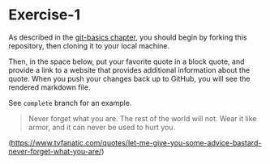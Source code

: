 # Exercise-1

As described in the [git-basics chapter](https://info201.github.io/git-basics.html), you should begin by forking this repository, then cloning it to your local machine.

Then, in the space below, put your favorite quote in a block quote, and provide a link to a website that provides additional information about the quote. When you push your changes back up to GitHub, you will see the rendered markdown file.

See `complete` branch for an example.


>Never forget what you are. The rest of the world will not. Wear it like armor, and it can never be used to hurt you.

(https://www.tvfanatic.com/quotes/let-me-give-you-some-advice-bastard-never-forget-what-you-are/)
